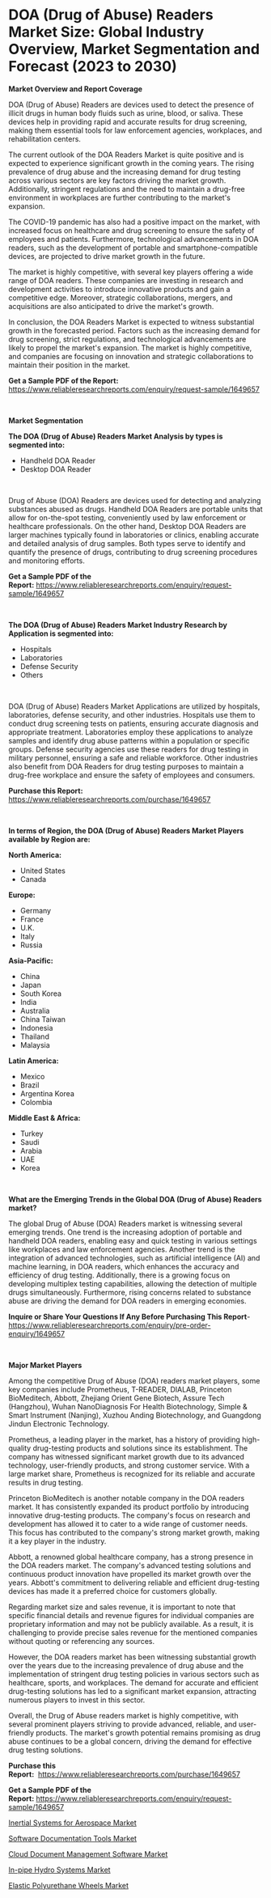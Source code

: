 <p><h1>DOA (Drug of Abuse) Readers Market Size: Global Industry Overview, Market Segmentation and Forecast (2023 to 2030)</h1></p><p><strong>Market Overview and Report Coverage</strong></p>
<p><p>DOA (Drug of Abuse) Readers are devices used to detect the presence of illicit drugs in human body fluids such as urine, blood, or saliva. These devices help in providing rapid and accurate results for drug screening, making them essential tools for law enforcement agencies, workplaces, and rehabilitation centers.</p><p>The current outlook of the DOA Readers Market is quite positive and is expected to experience significant growth in the coming years. The rising prevalence of drug abuse and the increasing demand for drug testing across various sectors are key factors driving the market growth. Additionally, stringent regulations and the need to maintain a drug-free environment in workplaces are further contributing to the market's expansion.</p><p>The COVID-19 pandemic has also had a positive impact on the market, with increased focus on healthcare and drug screening to ensure the safety of employees and patients. Furthermore, technological advancements in DOA readers, such as the development of portable and smartphone-compatible devices, are projected to drive market growth in the future.</p><p>The market is highly competitive, with several key players offering a wide range of DOA readers. These companies are investing in research and development activities to introduce innovative products and gain a competitive edge. Moreover, strategic collaborations, mergers, and acquisitions are also anticipated to drive the market's growth.</p><p>In conclusion, the DOA Readers Market is expected to witness substantial growth in the forecasted period. Factors such as the increasing demand for drug screening, strict regulations, and technological advancements are likely to propel the market's expansion. The market is highly competitive, and companies are focusing on innovation and strategic collaborations to maintain their position in the market.</p></p>
<p><strong>Get a Sample PDF of the Report:</strong> <a href="https://www.reliableresearchreports.com/enquiry/request-sample/1649657">https://www.reliableresearchreports.com/enquiry/request-sample/1649657</a></p>
<p>&nbsp;</p>
<p><strong>Market Segmentation</strong></p>
<p><strong>The DOA (Drug of Abuse) Readers Market Analysis by types is segmented into:</strong></p>
<p><ul><li>Handheld DOA Reader</li><li>Desktop DOA Reader</li></ul></p>
<p>&nbsp;</p>
<p><p>Drug of Abuse (DOA) Readers are devices used for detecting and analyzing substances abused as drugs. Handheld DOA Readers are portable units that allow for on-the-spot testing, conveniently used by law enforcement or healthcare professionals. On the other hand, Desktop DOA Readers are larger machines typically found in laboratories or clinics, enabling accurate and detailed analysis of drug samples. Both types serve to identify and quantify the presence of drugs, contributing to drug screening procedures and monitoring efforts.</p></p>
<p><strong>Get a Sample PDF of the Report:</strong>&nbsp;<a href="https://www.reliableresearchreports.com/enquiry/request-sample/1649657">https://www.reliableresearchreports.com/enquiry/request-sample/1649657</a></p>
<p>&nbsp;</p>
<p><strong>The DOA (Drug of Abuse) Readers Market Industry Research by Application is segmented into:</strong></p>
<p><ul><li>Hospitals</li><li>Laboratories</li><li>Defense Security</li><li>Others</li></ul></p>
<p>&nbsp;</p>
<p><p>DOA (Drug of Abuse) Readers Market Applications are utilized by hospitals, laboratories, defense security, and other industries. Hospitals use them to conduct drug screening tests on patients, ensuring accurate diagnosis and appropriate treatment. Laboratories employ these applications to analyze samples and identify drug abuse patterns within a population or specific groups. Defense security agencies use these readers for drug testing in military personnel, ensuring a safe and reliable workforce. Other industries also benefit from DOA Readers for drug testing purposes to maintain a drug-free workplace and ensure the safety of employees and consumers.</p></p>
<p><strong>Purchase this Report:</strong>&nbsp; <a href="https://www.reliableresearchreports.com/purchase/1649657">https://www.reliableresearchreports.com/purchase/1649657</a></p>
<p>&nbsp;</p>
<p><strong>In terms of Region, the DOA (Drug of Abuse) Readers Market Players available by Region are:</strong></p>
<p>
    <p> <strong> North America: </strong>
        <ul>
            <li>United States</li>
            <li>Canada</li>
        </ul>
        </p> 
    <p> <strong> Europe: </strong>
        <ul>
            <li>Germany</li>
            <li>France</li>
            <li>U.K.</li>
            <li>Italy</li>
            <li>Russia</li>
        </ul>
        </p> 
    <p> <strong> Asia-Pacific: </strong>
        <ul>
            <li>China</li>
            <li>Japan</li>
            <li>South Korea</li>
            <li>India</li>
            <li>Australia</li>
            <li>China Taiwan</li>
            <li>Indonesia</li>
            <li>Thailand</li>
            <li>Malaysia</li>
        </ul>
        </p> 
    <p> <strong> Latin America: </strong>
        <ul>
            <li>Mexico</li>
            <li>Brazil</li>
            <li>Argentina Korea</li>
            <li>Colombia</li>
        </ul>
        </p> 
    <p> <strong> Middle East & Africa: </strong>
        <ul>
            <li>Turkey</li>
            <li>Saudi</li>
            <li>Arabia</li>
            <li>UAE</li>
            <li>Korea</li>
        </ul>
    </p>
    </p>
<p>&nbsp;</p>
<p><strong>What are the Emerging Trends in the Global DOA (Drug of Abuse) Readers market?</strong></p>
<p><p>The global Drug of Abuse (DOA) Readers market is witnessing several emerging trends. One trend is the increasing adoption of portable and handheld DOA readers, enabling easy and quick testing in various settings like workplaces and law enforcement agencies. Another trend is the integration of advanced technologies, such as artificial intelligence (AI) and machine learning, in DOA readers, which enhances the accuracy and efficiency of drug testing. Additionally, there is a growing focus on developing multiplex testing capabilities, allowing the detection of multiple drugs simultaneously. Furthermore, rising concerns related to substance abuse are driving the demand for DOA readers in emerging economies.</p></p>
<p><strong>Inquire or Share Your Questions If Any Before Purchasing This Report</strong>- <a href="https://www.reliableresearchreports.com/enquiry/pre-order-enquiry/1649657">https://www.reliableresearchreports.com/enquiry/pre-order-enquiry/1649657</a></p>
<p>&nbsp;</p>
<p><strong>Major Market Players</strong></p>
<p><p>Among the competitive Drug of Abuse (DOA) readers market players, some key companies include Prometheus, T-READER, DIALAB, Princeton BioMeditech, Abbott, Zhejiang Orient Gene Biotech, Assure Tech (Hangzhou), Wuhan NanoDiagnosis For Health Biotechnology, Simple & Smart Instrument (Nanjing), Xuzhou Anding Biotechnology, and Guangdong Jindun Electronic Technology.</p><p>Prometheus, a leading player in the market, has a history of providing high-quality drug-testing products and solutions since its establishment. The company has witnessed significant market growth due to its advanced technology, user-friendly products, and strong customer service. With a large market share, Prometheus is recognized for its reliable and accurate results in drug testing.</p><p>Princeton BioMeditech is another notable company in the DOA readers market. It has consistently expanded its product portfolio by introducing innovative drug-testing products. The company's focus on research and development has allowed it to cater to a wide range of customer needs. This focus has contributed to the company's strong market growth, making it a key player in the industry.</p><p>Abbott, a renowned global healthcare company, has a strong presence in the DOA readers market. The company's advanced testing solutions and continuous product innovation have propelled its market growth over the years. Abbott's commitment to delivering reliable and efficient drug-testing devices has made it a preferred choice for customers globally.</p><p>Regarding market size and sales revenue, it is important to note that specific financial details and revenue figures for individual companies are proprietary information and may not be publicly available. As a result, it is challenging to provide precise sales revenue for the mentioned companies without quoting or referencing any sources.</p><p>However, the DOA readers market has been witnessing substantial growth over the years due to the increasing prevalence of drug abuse and the implementation of stringent drug testing policies in various sectors such as healthcare, sports, and workplaces. The demand for accurate and efficient drug-testing solutions has led to a significant market expansion, attracting numerous players to invest in this sector.</p><p>Overall, the Drug of Abuse readers market is highly competitive, with several prominent players striving to provide advanced, reliable, and user-friendly products. The market's growth potential remains promising as drug abuse continues to be a global concern, driving the demand for effective drug testing solutions.</p></p>
<p><strong>Purchase this Report:</strong>&nbsp;&nbsp;<a href="https://www.reliableresearchreports.com/purchase/1649657">https://www.reliableresearchreports.com/purchase/1649657</a></p>
<p></p>
<p><strong>Get a Sample PDF of the Report:</strong>&nbsp;<a href="https://www.reliableresearchreports.com/enquiry/request-sample/1649657">https://www.reliableresearchreports.com/enquiry/request-sample/1649657</a></p>
<p><p><a href="https://medium.com/@lauryframi644/inertial-systems-for-aerospace-market-focuses-on-market-share-size-and-projected-forecast-till-7de9851202c7">Inertial Systems for Aerospace Market</a></p><p><a href="https://www.linkedin.com/pulse/software-documentation-tools-market-research-report-provides/">Software Documentation Tools Market</a></p><p><a href="https://www.linkedin.com/pulse/cloud-document-management-software-market-share-amp-new-trends/">Cloud Document Management Software Market</a></p><p><a href="https://medium.com/@itzelheller546/in-pipe-hydro-systems-market-size-cagr-trends-2024-2030-1b9a66892115">In-pipe Hydro Systems Market</a></p><p><a href="https://github.com/abdelrhmankishk22/Market-Research-Report-List-1/blob/main/elastic-polyurethane-wheels-market.md">Elastic Polyurethane Wheels Market</a></p></p>